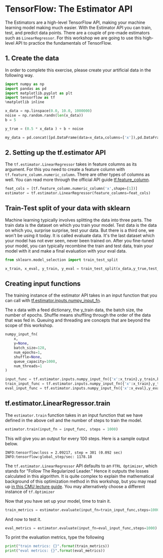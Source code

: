 # TensorFlow: The Estimator API

The Estimators are a high-level TensorFlow API, making your machine learning model making much easier. With the Estimator API you can train, test, and predict data points. There are a couple of pre-made estimators such as ```LinearRegressor```. For this workshop we are going to use this high-level API to practice the fundamentals of TensorFlow.

## 1. Create the data

In order to complete this exercise, please create your artificial data in the following way.

```python
import numpy as np
import pandas as pd
import matplotlib.pyplot as plt
import tensorflow as tf
%matplotlib inline

x_data = np.linspace(0.0, 10.0, 1000000)
noise = np.random.randn(len(x_data))
b = 5

y_true = (0.5 * x_data ) + b + noise

my_data = pd.concat([pd.DataFrame(data=x_data,columns=['x']),pd.DataFrame(data = y_true,columns=['y'])],axis=1)
```

## 2. Setting up the tf.estimator API

The ```tf.estimator.LinearRegressor``` takes in feature columns as its argument. For this you need to create a feature column with ```tf.feature_column.numeric_column```. There are other types of columns as well. You can read more through the official API guide [tf.feature_column](https://www.tensorflow.org/api_docs/python/tf/feature_column).

```python
feat_cols = [tf.feature_column.numeric_column('x',shape=[1])]
estimator = tf.estimator.LinearRegressor(feature_columns=feat_cols)
```

## Train-Test split of your data with sklearn

Machine learning typically involves splitting the data into three parts. The train data is the dataset on which you train your model. Test data is the data on which you, surprise surprise, test your data. But there is a third one, we won't be using it today. It is called evaluate data. It's the last dataset which your model has not ever seen, never been trained on. After you fine-tuned your model, you can typically recombine the train and test data, train your model with it and make a final evaluation with your eval data.

```python
from sklearn.model_selection import train_test_split

x_train, x_eval, y_train, y_eval = train_test_split(x_data,y_true,test_size=0.3, random_state = 101)
```

## Creating input functions

The training instance of the estimator API takes in an input function that you can call with [tf.estimator.inputs.numpy_input_fn](https://www.tensorflow.org/api_docs/python/tf/estimator/inputs/numpy_input_fn).

The x data with a feed dictionary, the y_train data, the batch size, the number of epochs. Shuffle means shuffling through the order of the data that was fed in. Queuing and threading are concepts that are beyond the scope of this workshop.

```python
numpy_input_fn(
    x,
    y=None,
    batch_size=128,
    num_epochs=1,
    shuffle=None,
    queue_capacity=1000,
    num_threads=1
)
```

```python
input_func = tf.estimator.inputs.numpy_input_fn({'x':x_train},y_train,batch_size=4,num_epochs=None,shuffle=True)
train_input_func = tf.estimator.inputs.numpy_input_fn({'x':x_train},y_train,batch_size=4,num_epochs=1000,shuffle=False)
eval_input_func = tf.estimator.inputs.numpy_input_fn({'x':x_eval},y_eval,batch_size=4,num_epochs=1000,shuffle=False)
```


## tf.estimator.LinearRegressor.train

The ```estimator.train``` function takes in an input function that we have defined in the above cell and the number of steps to train the model.

```python
estimator.train(input_fn = input_func, steps = 1000)
```

This will give you an output for every 100 steps. Here is a sample output below.

```
INFO:tensorflow:loss = 2.09217, step = 301 (0.092 sec)
INFO:tensorflow:global_step/sec: 1178.18
```

The ```tf.estimator.LinearRegressor``` API defaults to an ```FTRL Optimizer```, which stands for "Follow The Regularized Leader." Hence it outputs the losses calculated in this algorithm. It is quite complex to explain the mathematical background of this optimization method in this workshop, but you may read up [in this CMU lecture guide](http://www.cs.cmu.edu/~avrim/ML07/lect1019.pdf). You may alternatively choose a different instance of ```tf.Optimizer```

Now that you have set up your model, time to train it.

```python
train_metrics = estimator.evaluate(input_fn=train_input_func,steps=1000)
```

And now to test it.

```python
eval_metrics = estimator.evaluate(input_fn=eval_input_func,steps=1000)
```

To print the evaluation metrics, type the following

```python
print("train metrics: {}".format(train_metrics))
print("eval metrics: {}".format(eval_metrics))
```